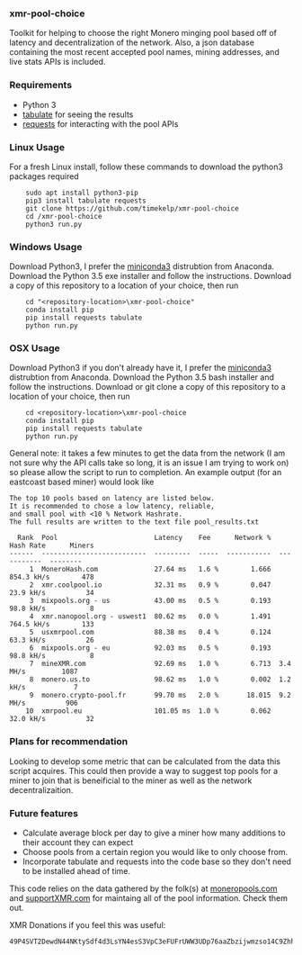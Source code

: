 ### xmr-pool-choice 
Toolkit for helping to choose the right Monero minging pool based off of latency and decentralization of the network. Also, a json database containing the most recent accepted pool names, mining addresses, and live stats APIs is included.

### Requirements
- Python 3
- [tabulate](https://txt.arboreus.com/2013/03/13/pretty-print-tables-in-python.html) for seeing the results
- [requests](http://docs.python-requests.org/en/master/) for interacting with the pool APIs

### Linux Usage
For a fresh Linux install, follow these commands to download the python3 packages required
```
	sudo apt install python3-pip
	pip3 install tabulate requests
	git clone https://github.com/timekelp/xmr-pool-choice
	cd /xmr-pool-choice
	python3 run.py
```

### Windows Usage
Download Python3, I prefer the [miniconda3](https://conda.io/miniconda.html) distrubtion from Anaconda. Download the Python 3.5 exe installer and follow the instructions. Download a copy of this repository to a location of your choice, then run
```
	cd "<repository-location>\xmr-pool-choice"
	conda install pip
	pip install requests tabulate
	python run.py
```

### OSX Usage
Download Python3 if you don't already have it, I prefer the [miniconda3](https://conda.io/miniconda.html) distrubtion from Anaconda. Download the Python 3.5 bash installer and follow the instructions. Download or git clone a copy of this repository to a location of your choice, then run
```
	cd <repository-location>\xmr-pool-choice
	conda install pip
	pip install requests tabulate
	python run.py
```
General note: it takes a few minutes to get the data from the network (I am not sure why the API calls take so long, it is an issue I am trying to work on) so please allow the script to run to completion. An example output (for an eastcoast based miner) would look like
```
The top 10 pools based on latency are listed below. 
It is recommended to chose a low latency, reliable, 
and small pool with <10 % Network Hashrate. 
The full results are written to the text file pool_results.txt 

  Rank  Pool                        Latency    Fee      Network %  Hash Rate      Miners
------  --------------------------  ---------  -----  -----------  -----------  --------
     1  MoneroHash.com              27.64 ms   1.6 %        1.666  854.3 kH/s        478
     2  xmr.coolpool.io             32.31 ms   0.9 %        0.047  23.9 kH/s          34
     3  mixpools.org - us           43.00 ms   0.5 %        0.193  98.8 kH/s           8
     4  xmr.nanopool.org - uswest1  80.62 ms   0.0 %        1.491  764.5 kH/s        133
     5  usxmrpool.com               88.38 ms   0.4 %        0.124  63.3 kH/s          26
     6  mixpools.org - eu           92.03 ms   0.5 %        0.193  98.8 kH/s           8
     7  mineXMR.com                 92.69 ms   1.0 %        6.713  3.4 MH/s         1087
     8  monero.us.to                98.62 ms   1.0 %        0.002  1.2 kH/s            7
     9  monero.crypto-pool.fr       99.70 ms   2.0 %       18.015  9.2 MH/s          906
    10  xmrpool.eu                  101.05 ms  1.0 %        0.062  32.0 kH/s          32
 ```

### Plans for recommendation
Looking to develop some metric that can be calculated from the data this script acquires. This could then provide a way to suggest top pools for a miner to join that is beneificial to the miner as well as the network decentralizaition.

### Future features
- Calculate average block per day to give a miner how many additions to their account they can expect
- Choose pools from a certain region you would like to only choose from. 
- Incorporate tabulate and requests into the code base so they don't need to be installed ahead of time.


This code relies on the data gathered by the folk(s) at [moneropools.com](http://moneropools.com) and [supportXMR.com](http://supportXMR.com) for maintaing all of the pool information. Check them out.

XMR Donations if you feel this was useful:
```
49P4SVT2DewdN44NKtySdf4d3LsYN4esS3VpC3eFUFrUWW3UDp76aaZbzijwmzso14C9ZhhAEtAiU3KTq27Tf4CfKbLA1Sx
```
